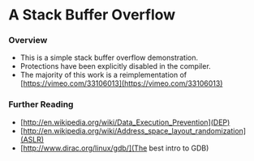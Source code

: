 # A Stack Buffer Overflow

### Overview

* This is a simple stack buffer overflow demonstration.
* Protections have been explicitly disabled in the compiler.
* The majority of this work is a reimplementation of [https://vimeo.com/33106013](https://vimeo.com/33106013)

### Further Reading
* [http://en.wikipedia.org/wiki/Data_Execution_Prevention](DEP)
* [http://en.wikipedia.org/wiki/Address_space_layout_randomization](ASLR)
* [http://www.dirac.org/linux/gdb/](The best intro to GDB)
